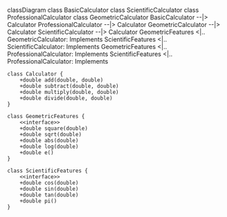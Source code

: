 classDiagram
    class BasicCalculator
    class ScientificCalculator
    class ProfessionalCalculator
    class GeometricCalculator
    BasicCalculator --|> Calculator
    ProfessionalCalculator --|> Calculator
    GeometricCalculator --|> Calculator
    ScientificCalculator --|> Calculator
    GeometricFeatures <|.. GeometricCalculator: Implements
    ScientificFeatures <|.. ScientificCalculator: Implements
    GeometricFeatures <|.. ProfessionalCalculator: Implements
    ScientificFeatures <|.. ProfessionalCalculator: Implements

    class Calculator {
        +double add(double, double)
        +double subtract(double, double)
        +double multiply(double, double)
        +double divide(double, double)
    }
    
    class GeometricFeatures {
        <<interface>>
        +double square(double)
        +double sqrt(double)
        +double abs(double)
        +double log(double)
        +double e()
    }
    
    class ScientificFeatures {
        <<interface>>
        +double cos(double)
        +double sin(double)
        +double tan(double)
        +double pi()
    }
